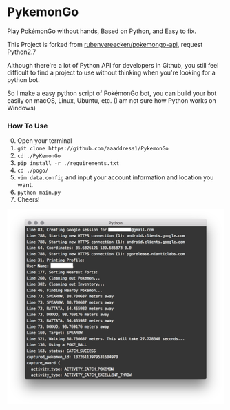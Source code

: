 # PykemonGo
Play PokémonGo without hands, Based on Python, and Easy to fix.

This Project is forked from [rubenvereecken/pokemongo-api](github.com/rubenvereecken/pokemongo-api), request Python2.7

Although there're a lot of Python API for developers in Github, you still feel difficult to find a project to use without thinking when you're looking for a python bot.

So I make a easy python script of PokémonGo bot, you can build your bot easily on macOS, Linux, Ubuntu, etc. (I am not sure how Python works on Windows)

### How To Use

0. Open your terminal
1. `git clone https://github.com/aaaddress1/PykemonGo`
2. `cd ./PyKemonGo`
3. `pip install -r ./requirements.txt`
4. `cd ./pogo/`
4. `vim data.config` and input your account information and location you want.
5. `python main.py`
6. Cheers!

![](DemoScr.png "Simple Demo")
